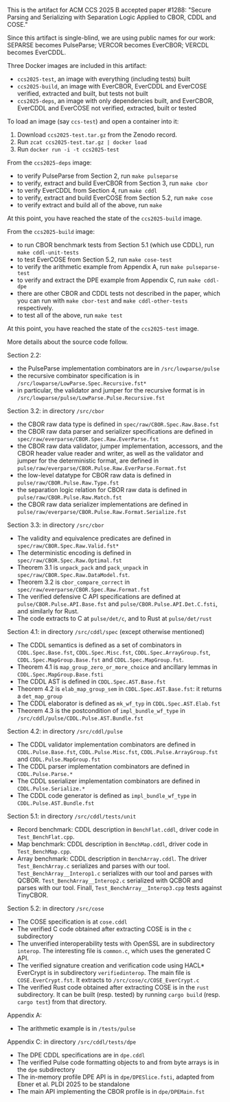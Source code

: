 This is the artifact for ACM CCS 2025 B accepted paper #1288: "Secure Parsing and Serializing with Separation Logic Applied to CBOR, CDDL and COSE."

Since this artifact is single-blind, we are using public names for our work: SEPARSE becomes PulseParse; VERCOR becomes EverCBOR; VERCDL becomes EverCDDL.

Three Docker images are included in this artifact:

* `ccs2025-test`, an image with everything (including tests) built
* `ccs2025-build`, an image with EverCBOR, EverCDDL and EverCOSE verified, extracted and built, but tests not built
* `ccs2025-deps`, an image with only dependencies built, and EverCBOR, EverCDDL and EverCOSE not verified, extracted, built or tested

To load an image (say `ccs-test`) and open a container into it:
1. Download `ccs2025-test.tar.gz` from the Zenodo record.
2. Run `zcat ccs2025-test.tar.gz | docker load`
3. Run `docker run -i -t ccs2025-test`

From the `ccs2025-deps` image:
* to verify PulseParse from Section 2, run `make pulseparse`
* to verify, extract and build EverCBOR from Section 3, run `make cbor`
* to verify EverCDDL from Section 4, run `make cddl`
* to verify, extract and build EverCOSE from Section 5.2, run `make cose`
* to verify extract and build all of the above, run `make`

At this point, you have reached the state of the `ccs2025-build` image.

From the `ccs2025-build` image:
* to run CBOR benchmark tests from Section 5.1 (which use CDDL), run `make cddl-unit-tests`
* to test EverCOSE from Section 5.2, run `make cose-test`
* to verify the arithmetic example from Appendix A, run `make pulseparse-test`
* to verify and extract the DPE example from Appendix C, run `make cddl-dpe`
* there are other CBOR and CDDL tests not described in the paper, which you can run with `make cbor-test` and `make cddl-other-tests` respectively.
* to test all of the above, run `make test`

At this point, you have reached the state of the `ccs2025-test` image.

More details about the source code follow.

Section 2.2:
- the PulseParse implementation combinators are in `/src/lowparse/pulse`
- the recursive combinator specification is in `/src/lowparse/LowParse.Spec.Recursive.fst*`
- in particular, the validator and jumper for the recursive format is in `/src/lowparse/pulse/LowParse.Pulse.Recursive.fst`

Section 3.2: in directory `/src/cbor`
- the CBOR raw data type is defined in `spec/raw/CBOR.Spec.Raw.Base.fst`
- the CBOR raw data parser and serializer specifications are defined in `spec/raw/everparse/CBOR.Spec.Raw.EverParse.fst`
- the CBOR raw data validator, jumper implementation, accessors, and the CBOR header value reader and writer, as well as the validator and jumper for the deterministic format, are defined in `pulse/raw/everparse/CBOR.Pulse.Raw.EverParse.Format.fst`
- the low-level datatype for CBOR raw data is defined in `pulse/raw/CBOR.Pulse.Raw.Type.fst`
- the separation logic relation for CBOR raw data is defined in `pulse/raw/CBOR.Pulse.Raw.Match.fst`
- the CBOR raw data serializer implementations are defined in `pulse/raw/everparse/CBOR.Pulse.Raw.Format.Serialize.fst`

Section 3.3: in directory `/src/cbor`
- The validity and equivalence predicates are defined in `spec/raw/CBOR.Spec.Raw.Valid.fst*`
- The deterministic encoding is defined in `spec/raw/CBOR.Spec.Raw.Optimal.fst`
- Theorem 3.1 is `unpack_pack` and `pack_unpack` in `spec/raw/CBOR.Spec.Raw.DataModel.fst`.
- Theorem 3.2 is `cbor_compare_correct` in `spec/raw/everparse/CBOR.Spec.Raw.Format.fst`
- The verified defensive C API specifications are defined at `pulse/CBOR.Pulse.API.Base.fst` and `pulse/CBOR.Pulse.API.Det.C.fsti`, and similarly for Rust.
- The code extracts to C at `pulse/det/c`, and to Rust at `pulse/det/rust`

Section 4.1: in directory `/src/cddl/spec` (except otherwise mentioned)
- The CDDL semantics is defined as a set of combinators in `CDDL.Spec.Base.fst`, `CDDL.Spec.Misc.fst`, `CDDL.Spec.ArrayGroup.fst`,  `CDDL.Spec.MapGroup.Base.fst` and `CDDL.Spec.MapGroup.fst`.
- Theorem 4.1 is `map_group_zero_or_more_choice` and ancillary lemmas in `CDDL.Spec.MapGroup.Base.fsti`
- The CDDL AST is defined in `CDDL.Spec.AST.Base.fst`
- Theorem 4.2 is `elab_map_group_sem` in `CDDL.Spec.AST.Base.fst`: it returns a `det_map_group`
- The CDDL elaborator is defined as `mk_wf_typ` in `CDDL.Spec.AST.Elab.fst`
- Theorem 4.3 is the postcondition of `impl_bundle_wf_type` in `/src/cddl/pulse/CDDL.Pulse.AST.Bundle.fst`

Section 4.2: in directory `/src/cddl/pulse`
- The CDDL validator implementation combinators are defined in `CDDL.Pulse.Base.fst`, `CDDL.Pulse.Misc.fst`, `CDDL.Pulse.ArrayGroup.fst` and `CDDL.Pulse.MapGroup.fst`
- The CDDL parser implementation combinators are defined in `CDDL.Pulse.Parse.*`
- The CDDL sserializer implementation combinators are defined in `CDDL.Pulse.Serialize.*`
- The CDDL code generator is defined as `impl_bundle_wf_type` in `CDDL.Pulse.AST.Bundle.fst`

Section 5.1: in directory `/src/cddl/tests/unit`
- Record benchmark: CDDL description in `BenchFlat.cddl`, driver code in `Test_BenchFlat.cpp`.
- Map benchmark: CDDL description in `BenchMap.cddl`, driver code in `Test_BenchMap.cpp`.
- Array benchmark: CDDL description in `BenchArray.cddl`. The driver `Test_BenchArray.c` serializes and parses with our tool. `Test_BenchArray__Interop1.c` serializes with our tool and parses with QCBOR. `Test_BenchArray__Interop2.c` serialized with QCBOR and parses with our tool. Finall, `Test_BenchArray__Interop3.cpp` tests against TinyCBOR.

Section 5.2: in directory `/src/cose`
- The COSE specification is at `cose.cddl`
- The verified C code obtained after extracting COSE is in the `c` subdirectory
- The unverified interoperability tests with OpenSSL are in subdirectory `interop`.  The interesting file is `common.c`, which uses the generated C API.
- The verified signature creation and verification code using HACL* EverCrypt is in subdirectory `verifiedinterop`.  The main file is `COSE.EverCrypt.fst`. It extracts to `/src/cose/c/COSE_EverCrypt.c`
- The verified Rust code obtained after extracting COSE is in the `rust` subdirectory. It can be built (resp. tested) by running `cargo build` (resp. `cargo test`) from that directory.

Appendix A:
- The arithmetic example is in `/tests/pulse`

Appendix C: in directory `/src/cddl/tests/dpe`
- The DPE CDDL specifications are in `dpe.cddl`
- The verified Pulse code formatting objects to and from byte arrays is in the `dpe` subdirectory
- The in-memory profile DPE API is in `dpe/DPESlice.fsti`, adapted from Ebner et al. PLDI 2025 to be standalone
- The main API implementing the CBOR profile is in `dpe/DPEMain.fst`
